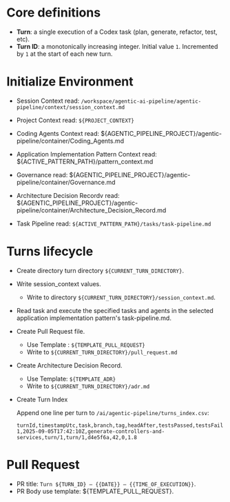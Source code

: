 # Core definitions

* **Turn**: a single execution of a Codex task (plan, generate, refactor, test, etc).
* **Turn ID**: a monotonically increasing integer. Initial value `1`. Incremented by `1` at the start of each new turn.

# Initialize Environment

- Session Context read: `/workspace/agentic-ai-pipeline/agentic-pipeline/context/session_context.md`

- Project Context read: `${PROJECT_CONTEXT}`

- Coding Agents Context read: ${AGENTIC_PIPELINE_PROJECT}/agentic-pipeline/container/Coding_Agents.md

- Application Implementation Pattern Context read: ${ACTIVE_PATTERN_PATH}/pattern_context.md

- Governance read: ${AGENTIC_PIPELINE_PROJECT}/agentic-pipeline/container/Governance.md

- Architecture Decision Recordv read: ${AGENTIC_PIPELINE_PROJECT}/agentic-pipeline/container/Architecture_Decision_Record.md

- Task Pipeline read: `${ACTIVE_PATTERN_PATH}/tasks/task-pipeline.md`

# Turns lifecycle

- Create directory turn directory `${CURRENT_TURN_DIRECTORY}`.
- Write session_context values.
  - Write to directory `${CURRENT_TURN_DIRECTORY}/session_context.md`.
- Read task and execute the specified tasks and agents in the selected application implementation pattern's task-pipeline.md.
- Create Pull Request file.
  - Use Template : `${TEMPLATE_PULL_REQUEST}`
  - Write to `${CURRENT_TURN_DIRECTORY}/pull_request.md`
- Create Architecture Decision Record.
  - Use Template: `${TEMPLATE_ADR}`
  - Write to `${CURRENT_TURN_DIRECTORY}/adr.md`
- Create Turn Index

  Append one line per turn to `/ai/agentic-pipeline/turns_index.csv`:

  ```
  turnId,timestampUtc,task,branch,tag,headAfter,testsPassed,testsFailed,coverageDeltaPct
  1,2025-09-05T17:42:10Z,generate-controllers-and-services,turn/1,turn/1,d4e5f6a,42,0,1.8
  ```
  
# Pull Request

- PR title:  `Turn ${TURN_ID} – {{DATE}} – {{TIME_OF_EXECUTION}}`.
- PR Body use template: ${TEMPLATE_PULL_REQUEST}.


